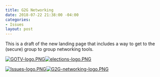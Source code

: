 ```yaml
---
title: G2G Networking
date: 2018-07-22 21:38:00 -04:00
categories:
- Issues
layout: post
---
```


This is a draft of the new landing page that includes a way to get to the (secure) group to group networking tools.

[![GOTV-logo.PNG](/uploads/GOTV-logo.PNG)](https://bit.ly/2LPgjfV)[![elections-logo.PNG](/uploads/elections-logo.PNG)](https://bit.ly/2Ogn5Ne)

[![Issues-logo.PNG](/uploads/Issues-logo.PNG)](https://bit.ly/2A6PkLn)[![G2G-networking-logo.PNG](/uploads/G2G-networking-logo.PNG)](https://docs.google.com/spreadsheets/d/1lxbD08D52XIOWwEW_dtHKz44roOztBeh86PAtPThU14/edit?usp=sharing)